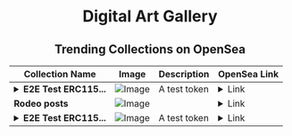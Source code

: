 <div align="center">

# Digital Art Gallery

## Trending Collections on OpenSea

| Collection Name                       | Image                                                                                     | Description                       | OpenSea Link                                                                                          |
|---------------------------------------|-------------------------------------------------------------------------------------------|-----------------------------------|--------------------------------------------------------------------------------------------------------|
| **<details><summary>E2E Test ERC115...</summary>E2E Test ERC1155</details>** | ![Image](https://raw.seadn.io/files/9b141b24853229aaac9793742d5165d4.svg?w=200&auto=format) | A test token | <details><summary>Link</summary>[E2E Test ERC1155](https://opensea.io/collection/e2e-test-erc1155-543)</details> |
| **Rodeo posts** | ![Image](https://i.seadn.io/s/raw/files/2798637fdab7e3bae6be958b7bab84f1.png?w=500&auto=format?w=200&auto=format) |  | <details><summary>Link</summary>[Rodeo posts](https://opensea.io/collection/rodeo-posts-12272)</details> |
| **<details><summary>E2E Test ERC115...</summary>E2E Test ERC1155</details>** | ![Image](https://raw.seadn.io/files/faa9f55a0a246a73a25e21234c556433.svg?w=200&auto=format) | A test token | <details><summary>Link</summary>[E2E Test ERC1155](https://opensea.io/collection/e2e-test-erc1155-542)</details> |

</div>